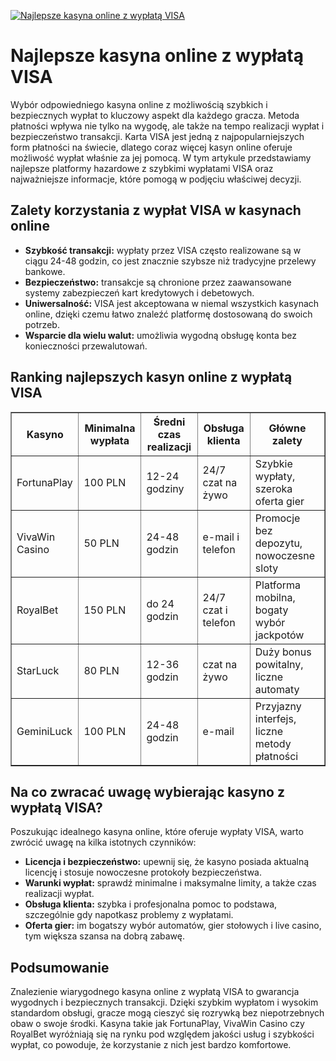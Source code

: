 [![Najlepsze kasyna online z wypłatą VISA](https://123-caf.pages.dev/gitsignup.png)](https://vrmoo.ru/Bt82HjjY)

<h1>Najlepsze kasyna online z wypłatą VISA</h1> <p>Wybór odpowiedniego kasyna online z możliwością szybkich i bezpiecznych wypłat to kluczowy aspekt dla każdego gracza. Metoda płatności wpływa nie tylko na wygodę, ale także na tempo realizacji wypłat i bezpieczeństwo transakcji. Karta VISA jest jedną z najpopularniejszych form płatności na świecie, dlatego coraz więcej kasyn online oferuje możliwość wypłat właśnie za jej pomocą. W tym artykule przedstawiamy najlepsze platformy hazardowe z szybkimi wypłatami VISA oraz najważniejsze informacje, które pomogą w podjęciu właściwej decyzji.</p>  <h2>Zalety korzystania z wypłat VISA w kasynach online</h2> <ul>   <li><strong>Szybkość transakcji:</strong> wypłaty przez VISA często realizowane są w ciągu 24-48 godzin, co jest znacznie szybsze niż tradycyjne przelewy bankowe.</li>   <li><strong>Bezpieczeństwo:</strong> transakcje są chronione przez zaawansowane systemy zabezpieczeń kart kredytowych i debetowych.</li>   <li><strong>Uniwersalność:</strong> VISA jest akceptowana w niemal wszystkich kasynach online, dzięki czemu łatwo znaleźć platformę dostosowaną do swoich potrzeb.</li>   <li><strong>Wsparcie dla wielu walut:</strong> umożliwia wygodną obsługę konta bez konieczności przewalutowań.</li> </ul>  <h2>Ranking najlepszych kasyn online z wypłatą VISA</h2> <table border="1" cellpadding="8" cellspacing="0">   <thead>     <tr>       <th>Kasyno</th>       <th>Minimalna wypłata</th>       <th>Średni czas realizacji</th>       <th>Obsługa klienta</th>       <th>Główne zalety</th>     </tr>   </thead>   <tbody>     <tr>       <td>FortunaPlay</td>       <td>100 PLN</td>       <td>12-24 godziny</td>       <td>24/7 czat na żywo</td>       <td>Szybkie wypłaty, szeroka oferta gier</td>     </tr>     <tr>       <td>VivaWin Casino</td>       <td>50 PLN</td>       <td>24-48 godzin</td>       <td>e-mail i telefon</td>       <td>Promocje bez depozytu, nowoczesne sloty</td>     </tr>     <tr>       <td>RoyalBet</td>       <td>150 PLN</td>       <td>do 24 godzin</td>       <td>24/7 czat i telefon</td>       <td>Platforma mobilna, bogaty wybór jackpotów</td>     </tr>     <tr>       <td>StarLuck</td>       <td>80 PLN</td>       <td>12-36 godzin</td>       <td>czat na żywo</td>       <td>Duży bonus powitalny, liczne automaty</td>     </tr>     <tr>       <td>GeminiLuck</td>       <td>100 PLN</td>       <td>24-48 godzin</td>       <td>e-mail</td>       <td>Przyjazny interfejs, liczne metody płatności</td>     </tr>   </tbody> </table>  <h2>Na co zwracać uwagę wybierając kasyno z wypłatą VISA?</h2> <p>Poszukując idealnego kasyna online, które oferuje wypłaty VISA, warto zwrócić uwagę na kilka istotnych czynników:</p> <ul>   <li><strong>Licencja i bezpieczeństwo:</strong> upewnij się, że kasyno posiada aktualną licencję i stosuje nowoczesne protokoły bezpieczeństwa.</li>   <li><strong>Warunki wypłat:</strong> sprawdź minimalne i maksymalne limity, a także czas realizacji wypłat.</li>   <li><strong>Obsługa klienta:</strong> szybka i profesjonalna pomoc to podstawa, szczególnie gdy napotkasz problemy z wypłatami.</li>   <li><strong>Oferta gier:</strong> im bogatszy wybór automatów, gier stołowych i live casino, tym większa szansa na dobrą zabawę.</li> </ul>  <h2>Podsumowanie</h2> <p>Znalezienie wiarygodnego kasyna online z wypłatą VISA to gwarancja wygodnych i bezpiecznych transakcji. Dzięki szybkim wypłatom i wysokim standardom obsługi, gracze mogą cieszyć się rozrywką bez niepotrzebnych obaw o swoje środki. Kasyna takie jak FortunaPlay, VivaWin Casino czy RoyalBet wyróżniają się na rynku pod względem jakości usług i szybkości wypłat, co powoduje, że korzystanie z nich jest bardzo komfortowe.</p>